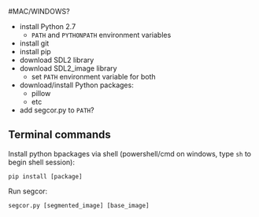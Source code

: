 #MAC/WINDOWS?

- install Python 2.7
	- `PATH` and `PYTHONPATH` environment variables
- install git
- install pip
- download SDL2 library
- download SDL2_image library
	- set `PATH` environment variable for both
- download/install Python packages:
	- pillow
	- etc
- add segcor.py to `PATH`?

## Terminal commands
Install python bpackages via shell (powershell/cmd on windows, type `sh` to begin shell session):

`pip install [package]`

Run segcor:

`segcor.py [segmented_image] [base_image]`